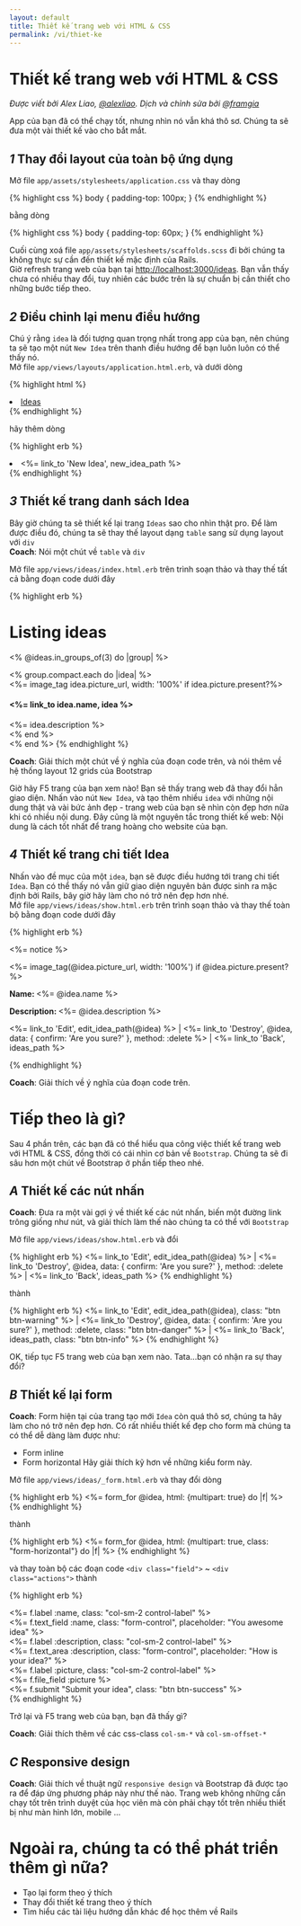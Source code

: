 ```yaml
---
layout: default
title: Thiết kế trang web với HTML & CSS
permalink: /vi/thiet-ke
---
```


# Thiết kế trang web với HTML & CSS

*Được viết bởi Alex Liao, [@alexliao](http://bannka.com/alex). Dịch và chỉnh sửa bởi [@framgia](https://github.com/framgia)*

App của bạn đã có thể chạy tốt, nhưng nhìn nó vẫn khá thô sơ. Chúng ta sẽ đưa một vài thiết kế vào cho bắt mắt.

## *1* Thay đổi layout của toàn bộ ứng dụng
Mở file `app/assets/stylesheets/application.css` và thay dòng

{% highlight css %}
body { padding-top: 100px; }
{% endhighlight %}

bằng dòng

{% highlight css %}
body { padding-top: 60px; }
{% endhighlight %}

Cuối cùng xoá file `app/assets/stylesheets/scaffolds.scss` đi bởi chúng ta không thực sự cần đến thiết kế mặc định của Rails.  
Giờ refresh trang web của bạn tại [http://localhost:3000/ideas](http://localhost:3000/ideas). Bạn vẫn thấy chưa có nhiều thay đổi, tuy nhiên các bước trên là sự chuẩn bị cần thiết cho những bước tiếp theo.

## *2* Điều chỉnh lại menu điều hướng 
Chú ý rằng `idea` là đối tượng quan trọng nhất trong app của bạn, nên chúng ta sẽ tạo một nút `New Idea` trên thanh điều hướng để bạn luôn luôn có thể thấy nó.  
Mở file `app/views/layouts/application.html.erb`, và dưới dòng

{% highlight html %}
<li class="active"><a href="/ideas">Ideas</a></li>
{% endhighlight %}

hãy thêm dòng

{% highlight erb %}
<li ><%= link_to 'New Idea', new_idea_path %></li>
{% endhighlight %}

## *3* Thiết kế trang danh sách Idea
Bây giờ chúng ta sẽ thiết kế lại trang `Ideas` sao cho nhìn thật pro. Để làm được điều đó, chúng ta sẽ thay thế layout dạng `table` sang sử dụng layout với `div`  
**Coach**: Nói một chút về `table` và `div`  

Mở file `app/views/ideas/index.html.erb` trên trình soạn thảo và thay thế tất cả bằng đoạn code dưới đây

{% highlight erb %}
<h1>Listing ideas</h1>

<% @ideas.in_groups_of(3) do |group| %>
  <div class="row">
    <% group.compact.each do |idea| %>
      <div class="col-md-4">
        <%= image_tag idea.picture_url, width: '100%' if idea.picture.present?%>
        <h4><%= link_to idea.name, idea %></h4>
        <%= idea.description %>
      </div>
    <% end %>
  </div>
<% end %>
{% endhighlight %}

**Coach**: Giải thích một chút về ý nghĩa của đoạn code trên, và nói thêm về hệ thống layout 12 grids của Bootstrap

Giờ hãy F5 trang của bạn xem nào! Bạn sẽ thấy trang web đã thay đổi hẳn giao diện. Nhấn vào nút `New Idea`, và tạo thêm nhiều `idea` với những nội dung thật và vài bức ảnh đẹp - trang web của bạn sẽ nhìn còn đẹp hơn nữa khi có nhiều nội dung. Đây cũng là một nguyên tắc trong thiết kế web: Nội dung là cách tốt nhất để trang hoàng cho website của bạn.  

## *4* Thiết kế trang chi tiết Idea
Nhấn vào đề mục của một `idea`, bạn sẽ được điều hướng tới trang chi tiết `Idea`. Bạn có thể thấy nó vẫn giữ giao diện nguyên bản được sinh ra mặc định bởi Rails, bây giờ hãy làm cho nó trở nên đẹp hơn nhé.  
Mở file `app/views/ideas/show.html.erb` trên trình soạn thảo và thay thế toàn bộ bằng đoạn code dưới đây

{% highlight erb %}
<p id="notice"><%= notice %></p>

<div class="row">
  <div class="col-md-9">
    <%= image_tag(@idea.picture_url, width: '100%') if @idea.picture.present? %>
  </div>

  <div class="col-md-3">
    <p><b>Name: </b><%= @idea.name %></p>
    <p><b>Description: </b><%= @idea.description %></p>
    <p>
      <%= link_to 'Edit', edit_idea_path(@idea) %> |
      <%= link_to 'Destroy', @idea, data: { confirm: 'Are you sure?' }, method: :delete %> |
      <%= link_to 'Back', ideas_path %>
    </p>
  </div>
</div>
{% endhighlight %}

**Coach**: Giải thích về ý nghĩa của đoạn code trên. 

# Tiếp theo là gì?

Sau 4 phần trên, các bạn đã có thể hiểu qua công việc thiết kế trang web với HTML & CSS, đồng thời có cái nhìn cơ bản về `Bootstrap`. Chúng ta sẽ đi sâu hơn một chút về Bootstrap ở phần tiếp theo nhé.  

## *A* Thiết kế các nút nhấn 
**Coach**: Đưa ra một vài gợi ý về thiết kế các nút nhấn, biến một đường link trông giống như nút, và giải thích làm thế nào chúng ta có thể với `Bootstrap`

Mở file `app/views/ideas/show.html.erb` và đổi

{% highlight erb %}
<%= link_to 'Edit', edit_idea_path(@idea) %> |
<%= link_to 'Destroy', @idea, data: { confirm: 'Are you sure?' }, method: :delete %> |
<%= link_to 'Back', ideas_path %>
{% endhighlight %}

thành

{% highlight erb %}
<%= link_to 'Edit', edit_idea_path(@idea), class: "btn btn-warning" %> |
<%= link_to 'Destroy', @idea, data: { confirm: 'Are you sure?' }, method: :delete, class: "btn btn-danger" %> |
<%= link_to 'Back', ideas_path, class: "btn btn-info" %>
{% endhighlight %}

OK, tiếp tục F5 trang web của bạn xem nào. Tata...bạn có nhận ra sự thay đổi?

## *B* Thiết kế lại form
**Coach**: Form hiện tại của trang tạo mới `Idea` còn quá thô sơ, chúng ta hãy làm cho nó trở nên đẹp hơn. Có rất nhiều thiết kế đẹp cho form mà chúng ta có thể dễ dàng làm được như:
- Form inline
- Form horizontal
Hãy giải thích kỹ hơn về những kiểu form này. 

Mở file `app/views/ideas/_form.html.erb` và thay đổi dòng

{% highlight erb %}
<%= form_for @idea, html: {multipart: true} do |f| %>
{% endhighlight %}

thành

{% highlight erb %}
<%= form_for @idea, html: {multipart: true, class: "form-horizontal"} do |f| %>
{% endhighlight %}

và thay toàn bộ các đoạn code `<div class="field">` ~ `<div class="actions">` thành

{% highlight erb %}
<div class="form-group">
  <%= f.label :name, class: "col-sm-2 control-label" %>
  <div class="col-sm-10">
    <%= f.text_field :name, class: "form-control", placeholder: "You awesome idea" %>
  </div>
</div>
<div class="form-group">
  <%= f.label :description, class: "col-sm-2 control-label" %>
  <div class="col-sm-10">
    <%= f.text_area :description, class: "form-control", placeholder: "How is your idea?" %>
  </div>
</div>
<div class="form-group">
  <%= f.label :picture, class: "col-sm-2 control-label" %>
  <div class="col-sm-10">
    <%= f.file_field :picture %>
  </div>
</div>
<div class="form-group">
  <div class="col-sm-offset-2 col-sm-10">
    <%= f.submit "Submit your idea", class: "btn btn-success" %>
  </div>
</div>
{% endhighlight %}

Trở lại và F5 trang web của bạn, bạn đã thấy gì?

**Coach**: Giải thích thêm về các css-class `col-sm-*` và `col-sm-offset-*`

## *C* Responsive design
**Coach**: Giải thích về thuật ngữ `responsive design` và Bootstrap đã được tạo ra để đáp ứng phương pháp này như thế nào. Trang web không những cần chạy tốt trên trình duyệt của học viên mà còn phải chạy tốt trên nhiều thiết bị như màn hình lớn, mobile ...

# Ngoài ra, chúng ta có thể phát triển thêm gì nữa?
- Tạo lại form theo ý thích
- Thay đổi thiết kế trang theo ý thích
- Tìm hiểu các tài liệu hướng dẫn khác để học thêm về Rails